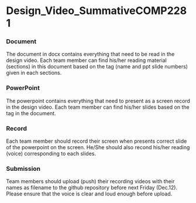 # Design_Video_SummativeCOMP2281
### Document
The document in docx contains everything that need to be read in the design video. Each team member can find his/her reading material (sections) in this document based on the tag (name and ppt slide numbers) given in each sections.
 
### PowerPoint
The powerpoint contains everything that need to present as a screen record in the design video. Each team member can find his/her slides based on the tag in the document.

### Record
Each team member should record their screen when presents correct slide of the powerpoint on the screen. He/She should also recond his/her reading (voice) corresponding to each slides.

### Submission
Team members should upload (push) their recording videos with their names as filename to the github repository before next Friday (Dec.12). Please ensure that the voice is clear and loud enough before upload.
